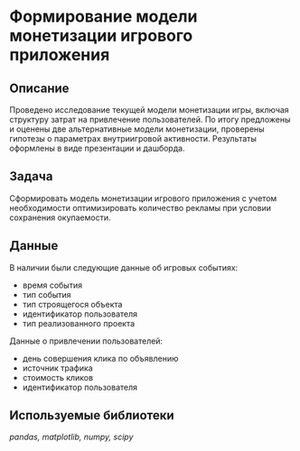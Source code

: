 # Формирование модели монетизации игрового приложения


## Описание

Проведено исследование текущей модели монетизации игры, включая структуру затрат на привлечение пользователей. 
По итогу предложены и оценены две альтернативные модели монетизации, проверены гипотезы о параметрах внутриигровой активности. 
Результаты оформлены в виде презентации и дашборда. 

## Задача

Сформировать модель монетизации игрового приложения с учетом необходимости оптимизировать количество рекламы при условии сохранения окупаемости.

## Данные

В наличии были следующие данные об игровых событиях:
- время события
- тип события
- тип строящегося объекта
- идентификатор пользователя
- тип реализованного проекта

Данные о привлечении пользователей:
- день совершения клика по объявлению
- источник трафика
- стоимость кликов
- идентификатор пользователя

## Используемые библиотеки
*pandas, matplotlib, numpy, scipy*
